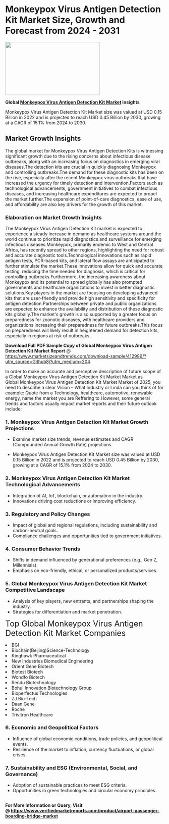 <H1>Monkeypox Virus Antigen Detection Kit Market Size, Growth and Forecast from 2024 - 2031</H1><img class="aligncenter size-medium wp-image-584254" src="https://thirdeyenews.in/wp-content/uploads/2024/09/Global-Market-Research-300x168.jpeg" alt="" width="300" height="168" /><p><strong>Global&nbsp;<a href="https://www.marketsizeandtrends.com/download-sample/412996/?utm_source=Github8j?utm_medium=204">Monkeypox Virus Antigen Detection Kit Market</a> Insights</strong></p><p>Monkeypox Virus Antigen Detection Kit Market size was valued at USD 0.15 Billion in 2022 and is projected to reach USD 0.45 Billion by 2030, growing at a CAGR of 15.1% from 2024 to 2030.</p><p><h2>Market Growth Insights</h2> The global market for Monkeypox Virus Antigen Detection Kits is witnessing significant growth due to the rising concerns about infectious disease outbreaks, along with an increasing focus on diagnostics in emerging viral diseases.The detection kits are crucial in quickly diagnosing Monkeypox and controlling outbreaks.The demand for these diagnostic kits has been on the rise, especially after the recent Monkeypox virus outbreaks that have increased the urgency for timely detection and intervention.Factors such as technological advancements, government initiatives to combat infectious diseases, and increasing healthcare expenditures are expected to propel the market further.The expansion of point-of-care diagnostics, ease of use, and affordability are also key drivers for the growth of this market.<h3>Elaboration on Market Growth Insights</h3> The Monkeypox Virus Antigen Detection Kit market is expected to experience a steady increase in demand as healthcare systems around the world continue to prioritize rapid diagnostics and surveillance for emerging infectious diseases.Monkeypox, primarily endemic to West and Central Africa, has recently spread to other regions, highlighting the need for robust and accurate diagnostic tools.Technological innovations such as rapid antigen tests, PCR-based kits, and lateral flow assays are anticipated to further stimulate the market.These innovations allow for quick and accurate testing, reducing the time needed for diagnosis, which is critical for controlling outbreaks.Furthermore, the increasing awareness about Monkeypox and its potential to spread globally has also prompted governments and healthcare organizations to invest in better diagnostic solutions.Key players in the market are focusing on developing advanced kits that are user-friendly and provide high sensitivity and specificity for antigen detection.Partnerships between private and public organizations are expected to enhance the availability and distribution of these diagnostic kits globally.The market's growth is also supported by a greater focus on preparedness for zoonotic diseases, with healthcare providers and organizations increasing their preparedness for future outbreaks.This focus on preparedness will likely result in heightened demand for detection kits, especially in regions at risk of outbreaks.<p><span class=""><strong>Download Full PDF Sample Copy of Global Monkeypox Virus Antigen Detection Kit Market Report</strong> @ <a href="https://www.marketsizeandtrends.com/download-sample/412996/?utm_source=Github8j?utm_medium=204" target="_blank">https://www.marketsizeandtrends.com/download-sample/412996/?utm_source=Github8j?utm_medium=204</a></span></p><p>In order to make an accurate and perceptive description of future scope of a Global&nbsp;Monkeypox Virus Antigen Detection Kit Market Market as Global&nbsp;Monkeypox Virus Antigen Detection Kit Market Market of 2025, you need to describe a clear Vision &ndash; What Industry or Linda can you think of for example: Quote from a Technology, healthcare, automotive, renewable energy, name the market you are Reffering to.However, some general trends and factors usually impact market reports and their future outlook include:</p><h3>1.&nbsp;<strong>Monkeypox Virus Antigen Detection Kit Market Growth Projections</strong></h3><ul><li>Examine market size trends, revenue estimates and CAGR (Compounded Annual Growth Rate) projections.</li><li><p>Monkeypox Virus Antigen Detection Kit Market size was valued at USD 0.15 Billion in 2022 and is projected to reach USD 0.45 Billion by 2030, growing at a CAGR of 15.1% from 2024 to 2030.</p></li></ul><h3>2.&nbsp;<strong>Monkeypox Virus Antigen Detection Kit Market Technological Advancements</strong></h3><ul><li>Integration of AI, IoT, blockchain, or automation in the industry.</li><li>Innovations driving cost reductions or improving efficiency.</li></ul><h3>3.&nbsp;<strong>Regulatory and Policy Changes</strong></h3><ul><li>Impact of global and regional regulations, including sustainability and carbon-neutral goals.</li><li>Compliance challenges and opportunities tied to government initiatives.</li></ul><h3>4.&nbsp;<strong>Consumer Behavior Trends</strong></h3><ul><li>Shifts in demand influenced by generational preferences (e.g., Gen Z, Millennials).</li><li>Emphasis on eco-friendly, ethical, or personalized products/services.</li></ul><h3>5.&nbsp;<strong>Global Monkeypox Virus Antigen Detection Kit Market Competitive Landscape</strong></h3><ul><li>Analysis of key players, new entrants, and partnerships shaping the industry.</li><li>Strategies for differentiation and market penetration.</li></ul><p data-pm-slice="1 1 []"><span style="color: inherit; font-family: inherit; font-size: 25px;">Top Global Monkeypox Virus Antigen Detection Kit Market Companies</span></p><div class="" data-test-id=""><p><li>BGI</li><li> Biochain(Beijing)Science-Technology</li><li> Kinghawk Pharmaceutical</li><li> New Industries Biomedical Engineering</li><li> Orient Gene Biotech</li><li> Biotest Biotech</li><li> Wondfo Biotech</li><li> Rendu Biotechnology</li><li> Bohui Innovation Biotechnology Group</li><li> Bioperfectus Technologies</li><li> ZJ Bio-Tech</li><li> Daan Gene</li><li> Roche</li><li> Trivitron Healthcare</li></p></div><h3>6.&nbsp;<strong>Economic and Geopolitical Factors</strong></h3><ul><li>Influence of global economic conditions, trade policies, and geopolitical events.</li><li>Resilience of the market to inflation, currency fluctuations, or global crises.</li></ul><h3>7.&nbsp;<strong>Sustainability and ESG (Environmental, Social, and Governance)</strong></h3><ul><li>Adoption of sustainable practices to meet ESG criteria.</li><li>Opportunities in green technologies and circular economy principles.</li></ul><h2><strong style="font-size: 14px;">For More Information or Query, Visit @&nbsp;</strong><a style="background-color: #ffffff; font-size: 14px;" href="https://www.marketsizeandtrends.com/report/monkeypox-virus-antigen-detection-kit-market/" target="_blank">https://www.verifiedmarketreports.com/product/airport-passenger-boarding-bridge-market</a></h2>